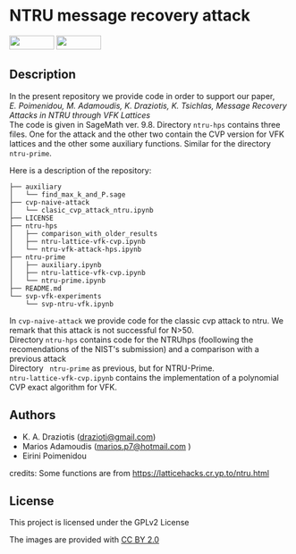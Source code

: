 # NTRU message recovery attack
<p float="left">
<img src="https://img.shields.io/badge/license-GPLv2-lightgrey.svg" width="80" height="25">
<img src="https://github.com/sagemath/artwork/blob/master/sage-logo-2018.svg" width="80" height="25"> 
</p>

## Description

In the present repository we provide code in order to support our paper,<br> 
*E. Poimenidou, M. Adamoudis, K. Draziotis, K. Tsichlas, Message Recovery Attacks in NTRU through VFK Lattices*
<br>
The code is given in SageMath ver. 9.8. Directory ```ntru-hps``` contains three files. One for the attack and the other two contain the CVP version for VFK lattices and the other some auxiliary functions. Similar for the directory ```ntru-prime```.

Here is a description of the repository:<br>
```
├── auxiliary
│   └── find_max_k_and_P.sage
├── cvp-naive-attack
│   └── clasic_cvp_attack_ntru.ipynb
├── LICENSE
├── ntru-hps
│   ├── comparison_with_older_results
│   ├── ntru-lattice-vfk-cvp.ipynb
│   └── ntru-vfk-attack-hps.ipynb
├── ntru-prime
│   ├── auxiliary.ipynb
│   ├── ntru-lattice-vfk-cvp.ipynb
│   └── ntru-prime.ipynb
├── README.md
└── svp-vfk-experiments
    └── svp-ntru-vfk.ipynb
```

In ```cvp-naive-attack``` we provide code for the classic cvp attack to ntru. We remark that this attack is not successful for N>50.<br>
Directory ```ntru-hps``` contains code for the NTRUhps (foollowing the recomendations of the NIST's submission) and a comparison with a previous attack <br>
Directory ``` ntru-prime``` as previous, but for NTRU-Prime.<br>
```ntru-lattice-vfk-cvp.ipynb``` contains the implementation of a polynomial CVP exact algorithm for VFK.


## Authors

* K. A. Draziotis (drazioti@gmail.com)
* Marios Adamoudis (marios.p7@hotmail.com )
* Eirini Poimenidou

credits: Some functions are from https://latticehacks.cr.yp.to/ntru.html

## License

This project is licensed under the GPLv2 License

The images are provided with [CC BY 2.0](https://creativecommons.org/licenses/by/2.0/)
